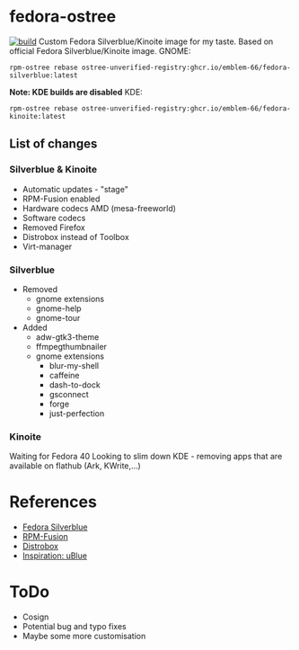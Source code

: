 # fedora-ostree
[![build](https://github.com/Emblem-66/fedora-ostree/actions/workflows/build.yml/badge.svg)](https://github.com/Emblem-66/fedora-ostree/actions/workflows/build.yml)
Custom Fedora Silverblue/Kinoite image for my taste.
Based on official Fedora Silverblue/Kinoite image.
GNOME:
``` shell
rpm-ostree rebase ostree-unverified-registry:ghcr.io/emblem-66/fedora-silverblue:latest
```
**Note: KDE builds are disabled**
KDE:
``` shell
rpm-ostree rebase ostree-unverified-registry:ghcr.io/emblem-66/fedora-kinoite:latest
```
## List of changes
### Silverblue & Kinoite
- Automatic updates - "stage"
- RPM-Fusion enabled
- Hardware codecs AMD (mesa-freeworld)
- Software codecs
- Removed Firefox
- Distrobox instead of Toolbox
- Virt-manager
### Silverblue
- Removed
  - gnome extensions
  - gnome-help
  - gnome-tour
- Added
  - adw-gtk3-theme
  - ffmpegthumbnailer
  - gnome extensions
    - blur-my-shell
    - caffeine
    - dash-to-dock
    - gsconnect
    - forge
    - just-perfection
### Kinoite
Waiting for Fedora 40
Looking to slim down KDE - removing apps that are available on flathub (Ark, KWrite,...)
# References
- [Fedora Silverblue](https://fedoraproject.org/silverblue)
- [RPM-Fusion](https://rpmfusion.org/Howto/OSTree)
- [Distrobox](https://github.com/89luca89/distrobox)
- [Inspiration: uBlue](https://github.com/ublue-os)
# ToDo
- Cosign
- Potential bug and typo fixes
- Maybe some more customisation
